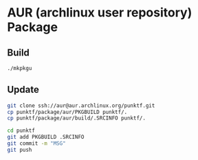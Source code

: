 # AUR (archlinux user repository) Package

## Build

```bash
./mkpkgu
```

## Update

```bash
git clone ssh://aur@aur.archlinux.org/punktf.git
cp punktf/package/aur/PKGBUILD punktf/.
cp punktf/package/aur/build/.SRCINFO punktf/.

cd punktf
git add PKGBUILD .SRCINFO
git commit -m "MSG"
git push
```
